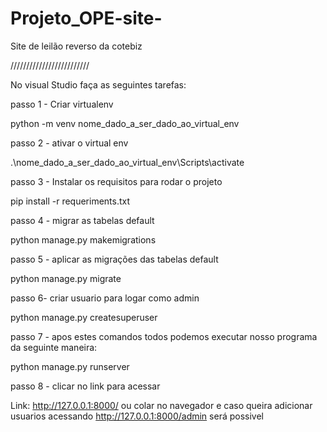 # Projeto_OPE-site-
Site de leilão reverso da cotebiz

/////////////////////////

No visual Studio faça as seguintes tarefas:

passo 1 - Criar virtualenv

python -m venv nome_dado_a_ser_dado_ao_virtual_env

passo 2 - ativar o virtual env

.\nome_dado_a_ser_dado_ao_virtual_env\Scripts\activate

passo 3 - Instalar os requisitos para rodar o projeto 

pip install -r requeriments.txt

passo 4 - migrar as tabelas default

python manage.py makemigrations

passo 5 - aplicar as migrações das tabelas default

python manage.py migrate

passo 6- criar usuario para logar como admin

python manage.py createsuperuser

passo 7 - apos estes comandos todos podemos executar nosso programa da seguinte maneira:

python manage.py runserver

passo 8 - clicar no link para acessar

Link: http://127.0.0.1:8000/ ou colar no navegador e caso queira adicionar usuarios acessando http://127.0.0.1:8000/admin será possivel
